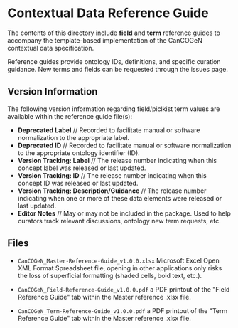 # <INSERT NAME> Contextual Data Reference Guide

The contents of this directory include **field** and **term** reference guides to accompany the template-based implementation of the CanCOGeN contextual data specification. 

Reference guides provide ontology IDs, definitions, and specific curation guidance. New terms and fields can be requested through the issues page.

## Version Information

The following version information regarding field/piclkist term values are available within the reference guide file(s):

- **Deprecated Label** // Recorded to facilitate manual or software normalization to the appropriate label.
- **Deprecated ID** // Recorded to facilitate manual or software normalization to the appropriate ontology identifier (ID).
- **Version Tracking: Label** // The release number indicating when this concept label was released or last updated.
- **Version Tracking: ID** // The release number indicating when this concept ID was released or last updated.
- **Version Tracking: Description/Guidance** // The release number indicating when one or more of these data elements were released or last updated.
- **Editor Notes** // May or may not be included in the package. Used to help curators track relevant discussions, ontology new term requests, etc.

## Files

- `CanCOGeN_Master-Reference-Guide_v1.0.0.xlsx` 
Microsoft Excel Open XML Format Spreadsheet file, opening in other applications only risks the loss of superficial formatting (shaded cells, bold text, etc.).

- `CanCOGeN_Field-Reference-Guide_v1.0.0.pdf` a PDF printout of the "Field Reference Guide" tab within the Master reference .xlsx file.

- `CanCOGeN_Term-Reference-Guide_v1.0.0.pdf` a PDF printout of the "Term Reference Guide" tab within the Master reference .xlsx file.

